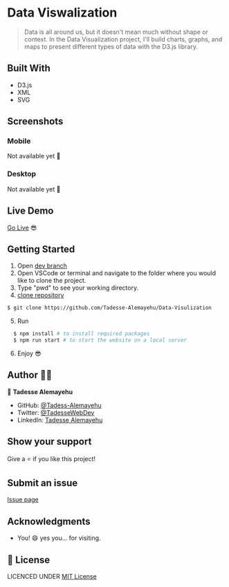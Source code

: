 # Data Viswalization

> Data is all around us, but it doesn't mean much without shape or context. In the Data Visualization project, I'll build charts, graphs, and maps to present different types of data with the D3.js library.

## Built With

- D3.js
- XML
- SVG

## Screenshots

### Mobile

Not available yet 🙂

### Desktop

Not available yet 🙂

## Live Demo

[Go Live](#) 😎

## Getting Started

1. Open [dev branch](https://github.com/Tadesse-Alemayehu//Data-Visulization)
2. Open VSCode or terminal and navigate to the folder where you would like to clone the project.
3. Type "pwd" to see your working directory.
4. [clone repository](https://github.com/Tadesse-Alemayehu/Data-Visulization)

```bash
$ git clone https://github.com/Tadesse-Alemayehu/Data-Visulization
```

5. Run

```bash
  $ npm install # to install required packages
  $ npm run start # to start the website on a local server
```

6. Enjoy 😎

## Author 👱‍♂️

👤 **Tadesse Alemayehu**

- GitHub: [@Tadess-Alemayehu](https://github.com/Tadesse-Alemayehu)
- Twitter: [@TadesseWebDev](https://twitter.com/TadesseWebDev)
- LinkedIn: [Tadesse Alemayehu](https://www.linkedin.com/in/tadesse-alemayehu-60141a221/)

## Show your support

Give a ⭐️ if you like this project!

## Submit an issue

[Issue page](https://github.com/Tadesse-Alemayehu/weather-now//Data-Visulization)

## Acknowledgments

- You! 😄 yes you... for visiting.

## 📝 License

LICENCED UNDER [MIT License](LICENSE)

